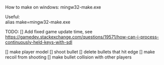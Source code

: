 How to make on windows:
mingw32-make.exe

Useful:  
alias make=mingw32-make.exe


TODO: 
[] Add fixed game update time, see https://gamedev.stackexchange.com/questions/19571/how-can-i-process-continuously-held-keys-with-sdl

[] make player model
[] shoot bullet
[] delete bullets that hit edge
[] make recoil from shooting
[] make bullet collision with other players

